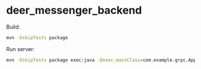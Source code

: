 # deer_messenger_backend

Build:
```bash
mvn -DskipTests package
```

Run server:
```bash
mvn -DskipTests package exec:java -Dexec.mainClass=com.example.grpc.App
```
